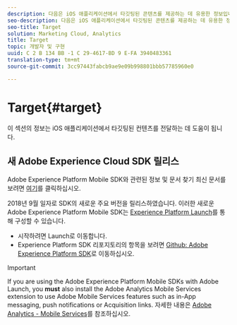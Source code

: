 ```yaml
---
description: 다음은 iOS 애플리케이션에서 타깃팅된 콘텐츠를 제공하는 데 유용한 정보입니다.
seo-description: 다음은 iOS 애플리케이션에서 타깃팅된 콘텐츠를 제공하는 데 유용한 정보입니다.
seo-title: Target
solution: Marketing Cloud, Analytics
title: Target
topic: 개발자 및 구현
uuid: C 2 B 134 BB -1 C 29-4617-BD 9 E-FA 3940483361
translation-type: tm+mt
source-git-commit: 3cc97443fabcb9ae9e09b998801bbb57785960e0

---
```



# Target{#target}

이 섹션의 정보는 iOS 애플리케이션에서 타깃팅된 컨텐츠를 전달하는 데 도움이 됩니다.

## 새 Adobe Experience Cloud SDK 릴리스

Adobe Experience Platform Mobile SDK와 관련된 정보 및 문서 찾기 최신 문서를 보려면 [여기](https://aep-sdks.gitbook.io/docs/)를 클릭하십시오.

2018년 9월 일자로 SDK의 새로운 주요 버전을 릴리스하였습니다. 이러한 새로운 Adobe Experience Platform Mobile SDK는 [Experience Platform Launch](https://www.adobe.com/experience-platform/launch.html)를 통해 구성할 수 있습니다.

* 시작하려면 Launch로 이동합니다.
* Experience Platform SDK 리포지토리의 항목을 보려면 [Github: Adobe Experience Platform SDK](https://github.com/Adobe-Marketing-Cloud/acp-sdks)로 이동하십시오.

>[!IMPORTANT]
>
> If you are using the Adobe Experience Platform Mobile SDKs with Adobe Launch, you **must** also install the Adobe Analytics Mobile Services extension to use Adobe Mobile Services features such as in-App messaging, push notifications or Acquisition links. 자세한 내용은 [Adobe Analytics - Mobile Services](https://aep-sdks.gitbook.io/docs/using-mobile-extensions/adobe-analytics-mobile-services)를 참조하십시오.
